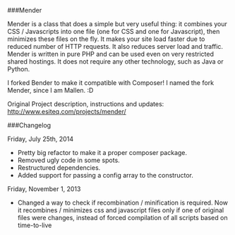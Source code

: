 ###Mender

Mender is a class that does a simple but very useful thing: it combines your CSS / Javascripts into one file (one for CSS and one for Javascript),
then minimizes these files on the fly. It makes your site load faster due to reduced number of HTTP requests. It also reduces server load and traffic.
Mender is written in pure PHP and can be used even on very restricted shared hostings. It does not require any other technology, such as Java or Python.

I forked Bender to make it compatible with Composer! I named the fork Mender, since I am Mallen. :D

Original Project description, instructions and updates: http://www.esiteq.com/projects/mender/


###Changelog

Friday, July 25th, 2014
- Pretty big refactor to make it a proper composer package.
- Removed ugly code in some spots.
- Restructured dependencies.
- Added support for passing a config array to the constructor.


Friday, November 1, 2013
- Changed a way to check if recombination / minification is required. Now it recombines / minimizes css and javascript files only if one of original
  files were changes, instead of forced compilation of all scripts based on time-to-live
